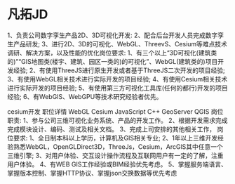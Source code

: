 # 凡拓JD
1、负责公司数字孪生产品2D、3D可视化开发:
2、配合后台开发人员完成数字孪生产品研发;
3、进行2D、3D的可视化、WebGL、ThreevS、Cesium等难点技术调研、解决方案，以及性能的优化岗位要求:
1、有三个以上“3D可视化(建筑类的)”“GIS地图类(楼宇、建筑、园区一类的)的可视化”、WebGL(建筑类的)项目开发经验;
2、有使用ThreeJS进行原生开发或者基于ThreeJS二次开发的项目经验;
3、有使用WebGL相关技术进行实际开发的项目经验;
4、有使用Cesium相关技术进行实际开发的项目经验;
5、有使用第三方可视化工具库(任何的都行)开发的项目经验;
6、有WebGIS、WebGPU等技术研究经验者优先。



cesium开发
职位详情
WebGL Cesium JavaScript C++ GeoServer QGIS
岗位职责:
1、参与公司三维可视化业务系统、产品的开发工作。
2、根据开发需求完成完成模块设计、编码、测试及相关文档。
3、完成上司安排的其他相关工作，
岗位要求:
1、全日制本科以上学历，计算机及GIS相关专业;
2、1年以上三维开发经验熟悉WebGL，OpenGLDirect3D，ThreeJs，Cesium，ArcGlS其中任意一个三维引擎;
3、对用户体验、交互设计操作流程及互联网用户有一定的了解，注重用户体验。
4、有WEB GIS工作经验或BIM经验优先考虑。
5、掌握服务端语言、掌握版本控制、掌握HTTP协议、掌握json交换数据等优先考虑


